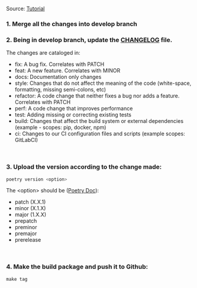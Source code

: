 Source: [Tutorial]( https://dev.to/luscasleo/creating-and-publishing-a-python-lib-with-poetry-and-git-11bp#:~:text=Creating%20and%20publishing%20a%20python%20lib%20with%20poetry,...%206%20Bonus%20-%20Using%20private%20repositories%20)

### 1. Merge all the changes into develop branch

### 2. Being in develop branch, update the [CHANGELOG](../CHANGELOG.md) file. 
The changes are cataloged in:
- fix: A bug fix. Correlates with PATCH
- feat: A new feature. Correlates with MINOR
- docs: Documentation only changes
- style: Changes that do not affect the meaning of the code (white-space, formatting, missing semi-colons, etc)
- refactor: A code change that neither fixes a bug nor adds a feature. Correlates with PATCH
- perf: A code change that improves performance
- test: Adding missing or correcting existing tests
- build: Changes that affect the build system or external dependencies (example - scopes: pip, docker, npm)
- ci: Changes to our CI configuration files and scripts (example scopes: GitLabCI)

<br/>

### 3. Upload the version according to the change made:
```python
poetry version <option>
```
The \<option> should be ([Poetry Doc](https://python-poetry.org/docs/cli/#version)):
- patch (X.X.1)
- minor (X.1.X)
- major (1.X.X)
- prepatch
- preminor
- premajor
- prerelease

<br/>

### 4. Make the build package and push it to Github:
```
make tag
```